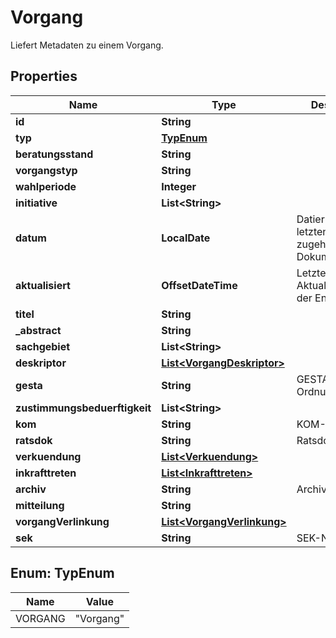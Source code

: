 

# Vorgang

Liefert Metadaten zu einem Vorgang.

## Properties

| Name | Type | Description | Notes |
|------------ | ------------- | ------------- | -------------|
|**id** | **String** |  |  |
|**typ** | [**TypEnum**](#TypEnum) |  |  |
|**beratungsstand** | **String** |  |  [optional] |
|**vorgangstyp** | **String** |  |  |
|**wahlperiode** | **Integer** |  |  |
|**initiative** | **List&lt;String&gt;** |  |  [optional] |
|**datum** | **LocalDate** | Datierung des letzten zugehörigen Dokuments |  [optional] |
|**aktualisiert** | **OffsetDateTime** | Letzte Aktualisierung der Entität |  |
|**titel** | **String** |  |  |
|**_abstract** | **String** |  |  [optional] |
|**sachgebiet** | **List&lt;String&gt;** |  |  [optional] |
|**deskriptor** | [**List&lt;VorgangDeskriptor&gt;**](VorgangDeskriptor.md) |  |  [optional] |
|**gesta** | **String** | GESTA-Ordnungsnummer |  [optional] |
|**zustimmungsbeduerftigkeit** | **List&lt;String&gt;** |  |  [optional] |
|**kom** | **String** | KOM-Nr. |  [optional] |
|**ratsdok** | **String** | Ratsdok-Nr. |  [optional] |
|**verkuendung** | [**List&lt;Verkuendung&gt;**](Verkuendung.md) |  |  [optional] |
|**inkrafttreten** | [**List&lt;Inkrafttreten&gt;**](Inkrafttreten.md) |  |  [optional] |
|**archiv** | **String** | Archivsignatur |  [optional] |
|**mitteilung** | **String** |  |  [optional] |
|**vorgangVerlinkung** | [**List&lt;VorgangVerlinkung&gt;**](VorgangVerlinkung.md) |  |  [optional] |
|**sek** | **String** | SEK-Nr. |  [optional] |



## Enum: TypEnum

| Name | Value |
|---- | -----|
| VORGANG | &quot;Vorgang&quot; |



